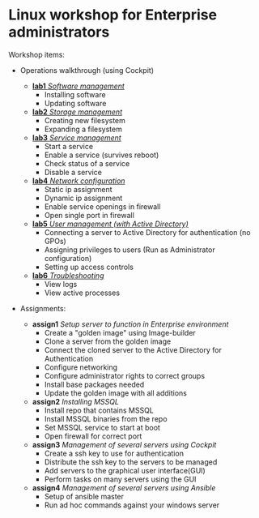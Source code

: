 # Linux workshop for Enterprise administrators

Workshop items:
- Operations walkthrough (using Cockpit)
  - [**lab1** *Software management*](content/lab1.md)
    - Installing software
    - Updating software
  - [**lab2** *Storage management*](content/lab2.md)
    - Creating new filesystem
    - Expanding a filesystem
  - [**lab3** *Service management*](content/lab3.md)
    - Start a service
    - Enable a service (survives reboot)
    - Check status of a service
    - Disable a service
  - [**lab4** *Network configuration*](content/lab4.md)
    - Static ip assignment
    - Dynamic ip assignment
    - Enable service openings in firewall
    - Open single port in firewall
  - [**lab5** *User management (with Active Directory)*](content/lab5.md)
    - Connecting a server to Active Directory for authentication (no GPOs)
    - Assigning privileges to users (Run as Administrator configuration)
    - Setting up access controls
  - [**lab6** *Troubleshooting*](content/lab6.md)
    - View logs
    - View active processes

- Assignments:
  - **assign1** *Setup server to function in Enterprise environment*
    - Create a "golden image" using Image-builder
    - Clone a server from the golden image
    - Connect the cloned server to the Active Directory for Authentication
    - Configure networking
    - Configure administrator rights to correct groups
    - Install base packages needed
    - Update the golden image with all additions
  - **assign2** *Installing MSSQL*
    - Install repo that contains MSSQL
    - Install MSSQL binaries from the repo
    - Set MSSQL service to start at boot
    - Open firewall for correct port
  - **assign3** *Management of several servers using Cockpit*
    - Create a ssh key to use for authentication
    - Distribute the ssh key to the servers to be managed
    - Add servers to the graphical user interface(GUI)
    - Perform tasks on many servers using the GUI
  - **assign4** *Management of several servers using Ansible*
    - Setup of ansible master
    - Run ad hoc commands against your windows server

